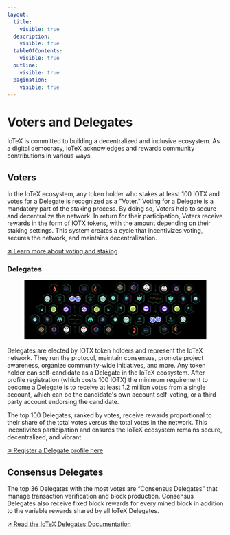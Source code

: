```yaml
---
layout:
  title:
    visible: true
  description:
    visible: true
  tableOfContents:
    visible: true
  outline:
    visible: true
  pagination:
    visible: true
---
```


# Voters and Delegates

IoTeX is committed to building a decentralized and inclusive ecosystem. As a digital democracy, IoTeX acknowledges and rewards community contributions in various ways.&#x20;

## Voters

In the IoTeX ecosystem, any token holder who stakes at least 100 IOTX and votes for a Delegate is recognized as a "Voter." Voting for a Delegate is a mandatory part of the staking process. By doing so, Voters help to secure and decentralize the network. In return for their participation, Voters receive rewards in the form of IOTX tokens, with the amount depending on their staking settings. This system creates a cycle that incentivizes voting, secures the network, and maintains decentralization.

[↗ Learn more about voting and staking](../staking-and-governance/)

### Delegates

<figure><img src="../../../.gitbook/assets/image (44).png" alt=""><figcaption></figcaption></figure>

Delegates are elected by IOTX token holders and represent the IoTeX network. They run the protocol, maintain consensus, promote project awareness, organize community-wide initiatives, and more. Any token holder can self-candidate as a Delegate in the IoTeX ecosystem. After profile registration (which costs 100 IOTX) the minimum requirement to become a Delegate is to receive at least 1.2 million votes from a single account, which can be the candidate's own account self-voting, or a third-party account endorsing the candidate.

The top 100 Delegates, ranked by votes, receive rewards proportional to their share of the total votes versus the total votes in the network. This incentivizes participation and ensures the IoTeX ecosystem remains secure, decentralized, and vibrant.

[↗ Register a Delegate profile here](https://stake.iotex.io/portal)

## Consensus Delegates

The top 36 Delegates with the most votes are “Consensus Delegates” that manage transaction verification and block production. Consensus Delegates also receive fixed block rewards for every mined block in addition to the variable rewards shared by all IoTeX Delegates.

[↗ Read the IoTeX Delegates Documentation](https://delegates.iotex.io)
